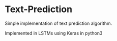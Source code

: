 # Text-Prediction
Simple implementation of text prediction algorithm.

Implemented in LSTMs using Keras in python3
